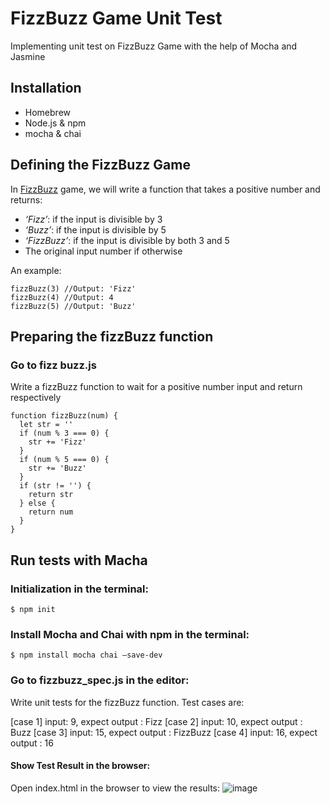 # FizzBuzz Game Unit Test
Implementing unit test on FizzBuzz Game with the help of Mocha and Jasmine

## Installation
* Homebrew
* Node.js & npm
* mocha & chai


## Defining the FizzBuzz Game
In [FizzBuzz](https://en.wikipedia.org/wiki/Fizz_buzz) game, we will write a function that takes a positive number and returns:
* *‘Fizz’*: if the input is divisible by 3
* *‘Buzz’*: if the input is divisible by 5
* *‘FizzBuzz’*: if the input is divisible by both 3 and 5
* The original input number if otherwise

An example: 
```
fizzBuzz(3) //Output: 'Fizz'
fizzBuzz(4) //Output: 4
fizzBuzz(5) //Output: 'Buzz'
```


## Preparing the fizzBuzz function
### Go to fizz buzz.js
Write a fizzBuzz function to wait for a positive number input and return respectively
```
function fizzBuzz(num) {
  let str = ''
  if (num % 3 === 0) {
    str += 'Fizz'
  }
  if (num % 5 === 0) {
    str += 'Buzz'
  }
  if (str != '') {
    return str
  } else {
    return num
  }
}
```

## Run tests with Macha
### Initialization in the terminal: 
 `$ npm init`

### Install Mocha and Chai with npm in the terminal:
 `$ npm install mocha chai —save-dev`

### Go to fizzbuzz_spec.js in the editor:
Write unit tests for the fizzBuzz function. Test cases are: 

[case 1] input: 9, expect output : Fizz
[case 2] input: 10, expect output : Buzz
[case 3] input: 15, expect output : FizzBuzz
[case 4] input: 16, expect output : 16

#### Show Test Result in the browser:
Open index.html in the browser to view the results:
![image](https://drive.google.com/uc?export=view&id=10EoChPkCs72hhBfzKJqbkw5B2zqPkv_y)